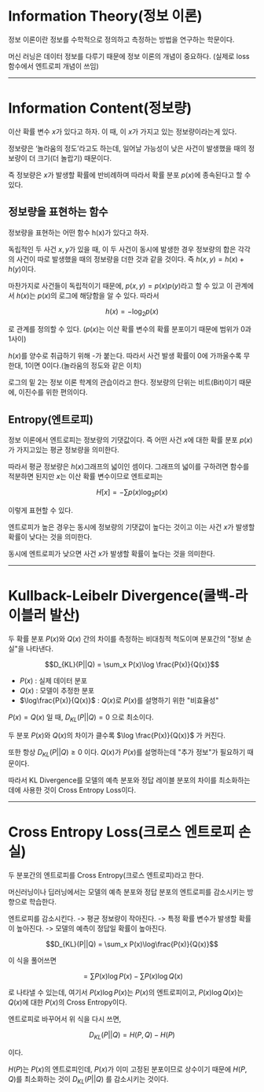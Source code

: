 # Information Theory(정보 이론)

정보 이론이란 정보를 수학적으로 정의하고 측정하는 방법을 연구하는 학문이다.

 

머신 러닝은 데이터 정보를 다루기 때문에 정보 이론의 개념이 중요하다. (실제로 loss 함수에서 엔트로피 개념이 쓰임)

 ---

 # Information Content(정보량)

이산 확률 변수 $x$가 있다고 하자. 이 때, 이 $x$가 가지고 있는 정보량이라는게 있다.

정보량은 ‘놀라움의 정도’라고도 하는데, 일어날 가능성이 낮은 사건이 발생했을 때의 정보량이 더 크기(더 놀랍기) 때문이다.

즉 정보량은 $x$가 발생할 확률에 반비례하며 따라서 확률 분포 $p(x)$에 종속된다고 할 수 있다.

## 정보량을 표현하는 함수

정보량을 표현하는 어떤 함수 h(x)가 있다고 하자.

독립적인 두 사건 $x,y$가 있을 때, 이 두 사건이 동시에 발생한 경우 정보량의 합은 각각의 사건이 따로 발생했을 때의 정보량을 더한 것과 같을 것이다. 즉 $h(x,y)=h(x)+h(y)$이다.

마찬가지로 사건들이 독립적이기 때문에, $p(x,y)=p(x)p(y)$라고 할 수 있고 이 관계에서 $h(x)$는 $p(x)$의 로그에 해당함을 알 수 있다. 따라서 

$$h(x)=−\log_2p(x)$$

로 관계를 정의할 수 있다. ($p(x)$는 이산 확률 변수의 확률 분포이기 때문에 범위가 0과 1사이)

$h(x)$를 양수로 취급하기 위해 -가 붙는다. 따라서 사건 발생 확률이 0에 가까울수록 무한대, 1이면 0이다.(놀라움의 정도와 같은 이치)

로그의 밑 2는 정보 이론 학계의 관습이라고 한다. 정보량의 단위는 비트(Bit)이기 때문에, 이진수를 위한 편의이다.

## Entropy(엔트로피)

정보 이론에서 엔트로피는 정보량의 기댓값이다. 즉 어떤 사건 $x$에 대한 확률 분포 $p(x)$가 가지고있는 평균 정보량을 의미한다.

따라서 평균 정보량은 $h(x)$그래프의 넓이인 셈이다. 그래프의 넓이를 구하려면 함수를 적분하면 된지만 $x$는 이산 확률 변수이므로 엔트로피는

$$H[x]=−\sum p(x)\log_2p(x)$$

이렇게 표현할 수 있다.

엔트로피가 높은 경우는 동시에 정보량의 기댓값이 높다는 것이고 이는 사건 $x$가 발생할 확률이 낮다는 것을 의미한다.

동시에 엔트로피가 낮으면 사건 $x$가 발생할 확률이 높다는 것을 의미한다.

---


# Kullback-Leibelr Divergence(쿨백-라이블러 발산)

두 확률 분포 $P(x)$와 $Q(x)$ 간의 차이를 측정하는 비대칭적 척도이며 분포간의 "정보 손실"을 나타낸다.

$$D_{KL}(P||Q) = \sum_x P(x)\log \frac{P(x)}{Q(x)}$$

- $P(x)$ : 실제 데이터 분포
- $Q(x)$ : 모델이 추정한 분포
- $\log\frac{P(x)}{Q(x)}$ : $Q(x)$로 $P(x)$를 설명하기 위한 "비효율성"

$P(x) = Q(x)$ 일 때, $D_{KL}(P||Q)=0$ 으로 최소이다.

두 분포 $P(x)$와 $Q(x)$의 차이가 클수록 $\log \frac{P(x)}{Q(x)}$ 가 커진다.

또한 항상 $D_{KL}(P||Q) \ge 0$ 이다. $Q(x)$가 $P(x)$를 설명하는데 "추가 정보"가 필요하기 때문이다.

따라서 KL Divergence를 모델의 예측 분포와 정답 레이블 분포의 차이를 최소화하는 데에 사용한 것이 Cross Entropy Loss이다.

---

# Cross Entropy Loss(크로스 엔트로피 손실)

두 분포간의 엔트로피를 Cross Entropy(크로스 엔트로피)라고 한다.

머신러닝이나 딥러닝에서는 모델의 예측 분포와 정답 분포의 엔트로피를 감소시키는 방향으로 학습한다.

엔트로피를 감소시킨다. -> 평균 정보량이 작아진다. -> 특정 확률 변수가 발생할 확률이 높아진다. -> 모델의 예측이 정답일 확률이 높아진다.

$$D_{KL}(P||Q) = \sum_x P(x)\log\frac{P(x)}{Q(x)}$$

이 식을 풀어쓰면

$$= \sum P(x)\log P(x) - \sum P(x)\log Q(x)$$

로 나타낼 수 있는데, 여기서 $P(x)\log P(x)$는 $P(x)$의 엔트로피이고, $P(x)\log Q(x)$는 $Q(x)$에 대한 $P(x)$의 Cross Entropy이다.

엔트로피로 바꾸어서 위 식을 다시 쓰면,

$$D_{KL}(P||Q) = H(P,Q) - H(P)$$

이다.

$H(P)$는 $P(x)$의 엔트로피인데, $P(x)$가 이미 고정된 분포이므로 상수이기 때문에 $H(P, Q)$를 최소화하는 것이 $D_{KL}(P||Q)$ 를 감소시키는 것이다.
